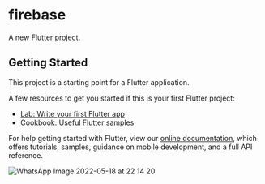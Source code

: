 # firebase

A new Flutter project.

## Getting Started

This project is a starting point for a Flutter application.

A few resources to get you started if this is your first Flutter project:

- [Lab: Write your first Flutter app](https://flutter.dev/docs/get-started/codelab)
- [Cookbook: Useful Flutter samples](https://flutter.dev/docs/cookbook)

For help getting started with Flutter, view our
[online documentation](https://flutter.dev/docs), which offers tutorials,
samples, guidance on mobile development, and a full API reference.

![WhatsApp Image 2022-05-18 at 22 14 20](https://user-images.githubusercontent.com/89982049/169180932-9021b50b-d268-4e34-aab4-cd103b8f124a.jpeg)
